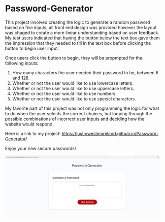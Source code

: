 # Password-Generator

This project involved creating the logic to generate a random password based on five inputs, all front end design was provided however the layout was chaged to create a more linear understanding based on user feedback. My test users indicated that having the button below the text box gave them the impression that they needed to fill in the text box before clicking the button to begin user input. 

Once users click the button to begin, they will be propmpted for the following inputs:
1. How many characters the user needed their password to be, between 8 and 128.
2. Whether or not the user would like to use lowercase letters.
3. Whether or not the user would like to use uppercase letters.
4. Whether or not the user would like to use numbers.
5. Whether or not the user would like to use special characters.

My favorite part of this project was not only programming the logic for what to do when the user selects the correct choices, but looping through the possible combinations of incorrect user inputs and deciding how the website would respond.

Here is a link to my project! https://justinwestmoreland.github.io/Password-Generator/

Enjoy your new secure passwords!

![screenshot of generator](passwordgenerator.png)

